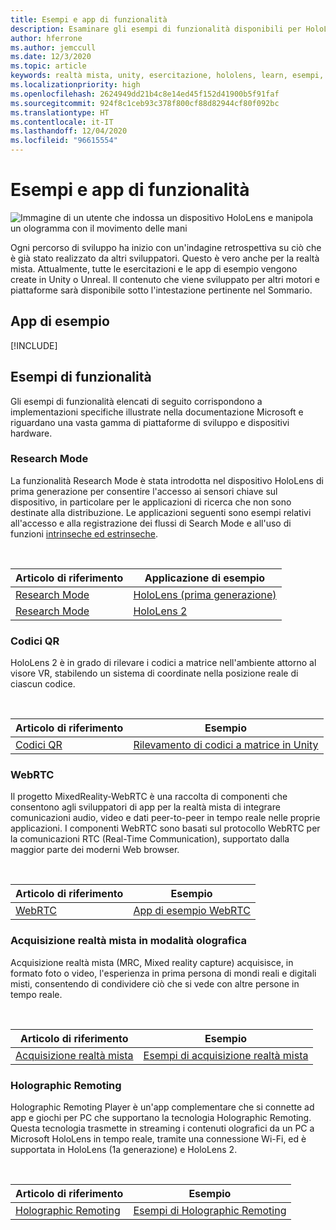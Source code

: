 ```yaml
---
title: Esempi e app di funzionalità
description: Esaminare gli esempi di funzionalità disponibili per HoloLens.
author: hferrone
ms.author: jemccull
ms.date: 12/3/2020
ms.topic: article
keywords: realtà mista, unity, esercitazione, hololens, learn, esempi, MRTK, research mode, HoloLens 2, codici a matrice, WebRTC, acquisizione realtà mista, holographic remoting, UX Tools
ms.localizationpriority: high
ms.openlocfilehash: 2624949dd21b4c8e14ed45f152d41900b5f91faf
ms.sourcegitcommit: 924f8c1ceb93c378f800cf88d82944cf80f092bc
ms.translationtype: HT
ms.contentlocale: it-IT
ms.lasthandoff: 12/04/2020
ms.locfileid: "96615554"
---
```

# <a name="samples-and-feature-apps"></a>Esempi e app di funzionalità

![Immagine di un utente che indossa un dispositivo HoloLens e manipola un ologramma con il movimento delle mani](unreal/images/unreal-developer.jpg)

Ogni percorso di sviluppo ha inizio con un'indagine retrospettiva su ciò che è già stato realizzato da altri sviluppatori. Questo è vero anche per la realtà mista. Attualmente, tutte le esercitazioni e le app di esempio vengono create in Unity o Unreal. Il contenuto che viene sviluppato per altri motori e piattaforme sarà disponibile sotto l'intestazione pertinente nel Sommario.

## <a name="sample-apps"></a>App di esempio

[!INCLUDE[](includes/tabs-samples.md)]

## <a name="feature-samples"></a>Esempi di funzionalità

Gli esempi di funzionalità elencati di seguito corrispondono a implementazioni specifiche illustrate nella documentazione Microsoft e riguardano una vasta gamma di piattaforme di sviluppo e dispositivi hardware.

### <a name="research-mode"></a>Research Mode

La funzionalità Research Mode è stata introdotta nel dispositivo HoloLens di prima generazione per consentire l'accesso ai sensori chiave sul dispositivo, in particolare per le applicazioni di ricerca che non sono destinate alla distribuzione. Le applicazioni seguenti sono esempi relativi all'accesso e alla registrazione dei flussi di Search Mode e all'uso di funzioni [intrinseche ed estrinseche](https://docs.microsoft.com/windows/mixed-reality/locatable-camera#locating-the-device-camera-in-the-world).

<br>

| Articolo di riferimento | Applicazione di esempio |
| --- | --- |
| [Research Mode](platform-capabilities-and-apis/research-mode.md) | [HoloLens (prima generazione)](https://github.com/microsoft/HoloLensForCV/tree/master/Samples) |
| [Research Mode](platform-capabilities-and-apis/research-mode.md) | [HoloLens 2](https://github.com/microsoft/HoloLens2ForCV/tree/main/Samples) |

### <a name="qr-codes"></a>Codici QR

HoloLens 2 è in grado di rilevare i codici a matrice nell'ambiente attorno al visore VR, stabilendo un sistema di coordinate nella posizione reale di ciascun codice.

<br>

| Articolo di riferimento | Esempio |
| --- | --- |
| [Codici QR](platform-capabilities-and-apis/qr-code-tracking.md) | [Rilevamento di codici a matrice in Unity](https://github.com/chgatla-microsoft/QRTracking/tree/master/SampleQRCodes) |

### <a name="webrtc"></a>WebRTC

Il progetto MixedReality-WebRTC è una raccolta di componenti che consentono agli sviluppatori di app per la realtà mista di integrare comunicazioni audio, video e dati peer-to-peer in tempo reale nelle proprie applicazioni. I componenti WebRTC sono basati sul protocollo WebRTC per la comunicazioni RTC (Real-Time Communication), supportato dalla maggior parte dei moderni Web browser.

<br>

| Articolo di riferimento | Esempio |
| --- | --- |
| [WebRTC](https://microsoft.github.io/MixedReality-WebRTC) | [App di esempio WebRTC](https://github.com/microsoft/MixedReality-WebRTC/tree/master/examples) |

### <a name="holographic-mixed-reality-capture"></a>Acquisizione realtà mista in modalità olografica

Acquisizione realtà mista (MRC, Mixed reality capture) acquisisce, in formato foto o video, l'esperienza in prima persona di mondi reali e digitali misti, consentendo di condividere ciò che si vede con altre persone in tempo reale.

<br>

| Articolo di riferimento | Esempio |
| --- | --- |
| [Acquisizione realtà mista](platform-capabilities-and-apis/mixed-reality-capture-for-developers.md) | [Esempi di acquisizione realtà mista](https://docs.microsoft.com/samples/microsoft/windows-universal-samples/holographicmixedrealitycapture/) |

### <a name="holographic-remoting"></a>Holographic Remoting

Holographic Remoting Player è un'app complementare che si connette ad app e giochi per PC che supportano la tecnologia Holographic Remoting. Questa tecnologia trasmette in streaming i contenuti olografici da un PC a Microsoft HoloLens in tempo reale, tramite una connessione Wi-Fi, ed è supportata in HoloLens (1a generazione) e HoloLens 2.

<br>

| Articolo di riferimento | Esempio |
| --- | --- |
| [Holographic Remoting](platform-capabilities-and-apis/holographic-remoting-player.md) | [Esempi di Holographic Remoting](https://github.com/microsoft/MixedReality-HolographicRemoting-Samples) |